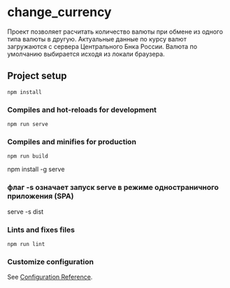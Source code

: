 # change_currency
Проект позволяет расчитать количество валюты при обмене из одного типа валюты в другую. Актуальные данные по курсу валют загружаются с сервера Центрального Бнка России. Валюта по умолчанию выбирается исходя из локали браузера.


## Project setup
```
npm install
```

### Compiles and hot-reloads for development
```
npm run serve
```

### Compiles and minifies for production
```
npm run build
```

npm install -g serve

### флаг -s означает запуск serve в режиме одностраничного приложения (SPA)

serve -s dist

### Lints and fixes files
```
npm run lint
```

### Customize configuration
See [Configuration Reference](https://cli.vuejs.org/config/).
